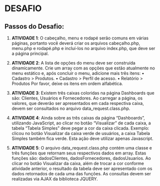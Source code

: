 # DESAFIO

## Passos do Desafio:

1. **ATIVIDADE 1**: O cabeçalho, menu e rodapé serão comuns em várias páginas, portanto você
   deverá criar os arquivos cabeçalho.php, menu.php e rodapé.php e incluí-los
   no arquivo index.php, que deve ser a página principal.

2. **ATIVIDADE 2**: A lista de opções do menu deve ser construída dinamicamente.
   Crie um array com as opções que estão atualmente no menu estático e, após
   concluir o menu, adicione mais três itens:
   • Cadastro > Produtos.
   • Cadastro > Perfil de acesso.
   • Relatório > Produtos
   Por favor, deixe os itens em ordem alfabética.

3. **ATIVIDADE 3**: Existem três caixas coloridas na página Dashboards que são: Clientes,
   Usuários e Fornecedores.
   Ao carregar a página, os valores, que deverão ser apresentados em cada
   respectiva caixa, devem ser consultados no arquivo data_request.class.php.

4. **ATIVIDADE 4**: Ainda sobre as três caixas da página “Dashboards”, utilizando JavaScript, ao
   clicar no botão “Visualizar” de cada caixa, a tabela “Tabela Simples” deve
   pegar a cor da caixa clicada.
   Exemplo: clicou no botão Visualizar da caixa verde de usuários, a caixa Tabela
   Simples também fica verde.
   Esta ação deve utilizar apenas Javascript.

5. **ATIVIDADE 5**: O arquivo data_request.class.php contém uma classe e três funções que
   retornam seus respectivos dados em array.
   Estas funções são: dadosClientes, dadosFornecedores, dadosUsuarios.
   Ao clicar no botão Visualizar da caixa, além de trocar a cor conforme atividade
   anterior, o resultado da tabela deve ser apresentado com os dados retornados
   de cada uma das funções.
   As consultas devem ser realizadas via AJAX da biblioteca JQUERY.
